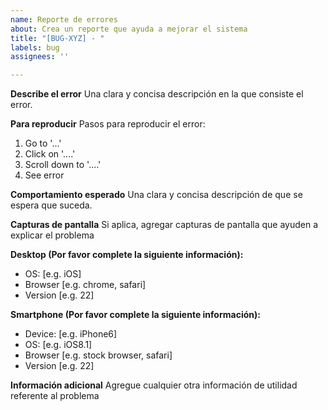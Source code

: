 ```yaml
---
name: Reporte de errores
about: Crea un reporte que ayuda a mejorar el sistema
title: "[BUG-XYZ] - "
labels: bug
assignees: ''

---
```


**Describe el error**
Una clara y concisa descripción en la que consiste el error.

**Para reproducir**
Pasos para reproducir el error:
1. Go to '...'
2. Click on '....'
3. Scroll down to '....'
4. See error

**Comportamiento esperado**
Una clara y concisa descripción de que se espera que suceda.

**Capturas de pantalla**
Si aplica, agregar capturas de pantalla que ayuden a explicar el problema

**Desktop (Por favor complete la siguiente información):**
 - OS: [e.g. iOS]
 - Browser [e.g. chrome, safari]
 - Version [e.g. 22]

**Smartphone (Por favor complete la siguiente información):**
 - Device: [e.g. iPhone6]
 - OS: [e.g. iOS8.1]
 - Browser [e.g. stock browser, safari]
 - Version [e.g. 22]

**Información adicional**
Agregue cualquier otra información de utilidad referente al problema
